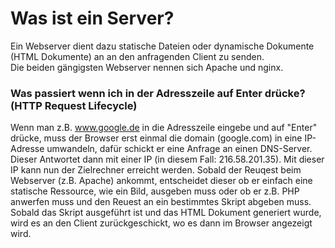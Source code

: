 # Was ist ein Server?
Ein Webserver dient dazu statische Dateien oder dynamische Dokumente (HTML Dokumente) an an den anfragenden Client zu senden.  
Die beiden gängigsten Webserver nennen sich Apache und nginx.

### Was passiert wenn ich in der Adresszeile auf Enter drücke? (HTTP Request Lifecycle)
Wenn man z.B. www.google.de in die Adresszeile eingebe und auf "Enter" drücke, muss der Browser erst einmal die domain (google.com) in eine IP-Adresse umwandeln, dafür schickt er eine Anfrage an einen DNS-Server.
Dieser Antwortet dann mit einer IP (in diesem Fall: 216.58.201.35).
Mit dieser IP kann nun der Zielrechner erreicht werden. Sobald der Reuqest beim Webserver (z.B. Apache) ankommt, entscheidet dieser ob er einfach eine statische Ressource, wie ein Bild, ausgeben muss oder ob er z.B. PHP anwerfen muss und den Reuest an ein bestimmtes Skript abgeben muss.  
Sobald das Skript ausgeführt ist und das HTML Dokument generiert wurde, wird es an den Client zurückgeschickt, wo es dann im Browser angezeigt wird.